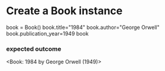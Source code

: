 # Create a Book instance
book = Book()
book.title="1984"
book.author="George Orwell"
book.publication_year=1949
book

### expected outcome
<Book: 1984 by George Orwell (1949)>
